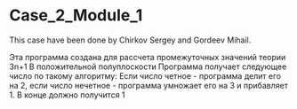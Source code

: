 # Case_2_Module_1
This case have been done by Chirkov Sergey and Gordeev Mihail.

Эта программа создана для рассчета промежуточных значений теории 3n+1
В положительной полуплоскости
Программа получает следующее число по такому алгоритму:
Если число четное - программа делит его на 2,
если число нечетное - программа умножает его на 3 и прибавляет 1.
В конце должно получится 1
